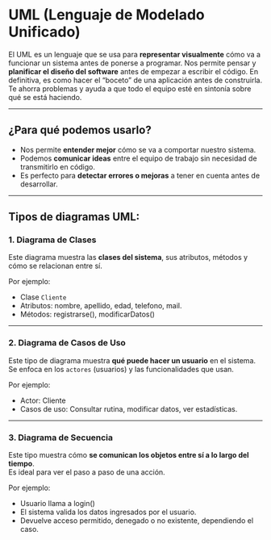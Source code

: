# UML (Lenguaje de Modelado Unificado)

El UML es un lenguaje que se usa para **representar visualmente** cómo va a funcionar un sistema antes de ponerse a programar.
Nos permite pensar y **planificar el diseño del software** antes de empezar a escribir el código. En definitiva, es como hacer el “boceto” de una aplicación antes de construirla. Te ahorra problemas y ayuda a que todo el equipo esté en sintonía sobre qué se está haciendo.

---

## ¿Para qué podemos usarlo?

- Nos permite **entender mejor** cómo se va a comportar nuestro sistema.
- Podemos **comunicar ideas** entre el equipo de trabajo sin necesidad de transmitirlo en código.
- Es perfecto para **detectar errores o mejoras** a tener en cuenta antes de desarrollar.

---

## Tipos de diagramas UML:

### 1. Diagrama de Clases

Este diagrama muestra las **clases del sistema**, sus atributos, métodos y cómo se relacionan entre sí.

Por ejemplo:
- Clase `Cliente`
- Atributos: nombre, apellido, edad, telefono, mail.
- Métodos: registrarse(), modificarDatos()

---

### 2. Diagrama de Casos de Uso

Este tipo de diagrama muestra **qué puede hacer un usuario** en el sistema.  
Se enfoca en los `actores` (usuarios) y las funcionalidades que usan.

Por ejemplo:
- Actor: Cliente
- Casos de uso: Consultar rutina, modificar datos, ver estadísticas.

---

### 3. Diagrama de Secuencia

Este tipo muestra cómo **se comunican los objetos entre sí a lo largo del tiempo**.  
Es ideal para ver el paso a paso de una acción.

Por ejemplo:
- Usuario llama a login()
- El sistema valida los datos ingresados por el usuario.
- Devuelve acceso permitido, denegado o no existente, dependiendo el caso.